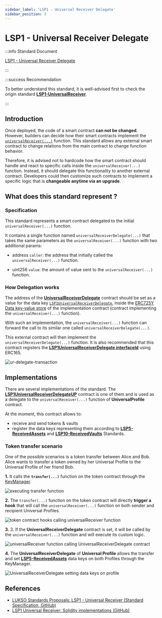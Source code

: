 ```yaml
---
sidebar_label: 'LSP1 - Universal Receiver Delegate'
sidebar_position: 3
---
```


# LSP1 - Universal Receiver Delegate

:::info Standard Document

[LSP1 - Universal Receiver Delegate](https://github.com/lukso-network/LIPs/blob/main/LSPs/LSP-1-UniversalReceiver.md#specification-of-the-universalreceiverdelegate)

:::

:::success Recommendation

To better understand this standard, it is well-advised first to check the origin standard **[LSP1-UniversalReceiver](../generic-standards/lsp1-universal-receiver.md)**.

:::

## Introduction

Once deployed, the code of a smart contract **can not be changed**. However, builders can decide how their smart contracts implement the [`universalReceiver(...)`](../smart-contracts/lsp0-erc725-account.md#universalreceiver) function. This standard allows any external smart contract to change relations from the main contract to change function behavior.

Therefore, it is advised not to hardcode how the smart contract should handle and react to specific calls inside the `universalReceiver(...)` function. Instead, it should delegate this functionality to another external contract. Developers could then customize such contracts to implement a specific logic that is **changeable anytime via an upgrade**.

## What does this standard represent ?

### Specification

This standard represents a smart contract delegated to the initial `universalReceiver(...)` function.

It contains a single function named `universalReceiverDelegate(...)` that takes the same parameters as the `universalReceiver(...)` function with two additional params:

- address `caller`: the address that initially called the `universalReceiver(...)` function.

- uint256 `value`: the amount of value sent to the `universalReceiver(...)` function.

### How Delegation works

The address of the **[UniversalReceiverDelegate](../smart-contracts/lsp1-universal-receiver-delegate-up.md)** contract should be set as a value for the data key [`LSP1UniversalReceiverDelegate`](https://github.com/lukso-network/LIPs/blob/main/LSPs/LSP-0-ERC725Account.md#lsp1universalreceiverdelegate), inside the [ERC725Y Data key-value store](https://github.com/ERC725Alliance/erc725/blob/main/docs/ERC-725.md#erc725y) of the implementation contract (contract implementing the `universalReceiver(...)` function).

With such an implementation, the `universalReceiver(...)` function can forward the call to its similar one called `universalReceiverDelegate(...)`.

This external contract will then implement the `universalReceiverDelegate(...)` function. It is also recommended that this contract registers the **[LSP1UniversalReceiverDelegate interfaceId](../smart-contracts/interface-ids.md)** using ERC165.

![ur-delegate-transaction](/img/ur-delegate-transaction.jpeg)

## Implementations

There are several implementations of the standard. The **[LSP1UniversalReceiverDelegateUP](../smart-contracts/lsp1-universal-receiver-delegate-up.md)** contract is one of them and is used as a delegate to the `universalReceiver(...)` function of **UniversalProfile** contract.

At the moment, this contract allows to:

- receive and send tokens & vaults
- register the data keys representing them according to **[LSP5-ReceivedAssets](https://github.com/lukso-network/LIPs/blob/main/LSPs/LSP-5-ReceivedAssets.md)** and **[LSP10-ReceivedVaults](https://github.com/lukso-network/LIPs/blob/main/LSPs/LSP-10-ReceivedVaults.md)** Standards.

### Token transfer scenario

One of the possible scenarios is a token transfer between Alice and Bob. Alice wants to transfer a token owned by her Universal Profile to the Universal Profile of her friend Bob.

**1.** It calls the **`transfer(...)`** function on the token contract through the [KeyManager](../smart-contracts/lsp6-key-manager.md).

![executing transfer function](/img/token-transfer-1.jpg)

**2.** The `transfer(...)` function on the token contract will directly **trigger a hook** that will call the `universalReceiver(...)` function on both sender and recipient Universal Profiles.

![token contract hooks calling universalReceiver function](/img/token-transfer-2.jpg)

**3.** 3. If the **UniversalReceiverDelegate** contract is set, it will be called by the `universalReceiver(...)` function and will execute its custom logic.

![universalReceiver function calling UniversalReceiverDelegate contract](/img/token-transfer-3.jpg)

**4.** The **UniversalReceiverDelegate** of **Universal Profile** allows the transfer and set **[LSP5-ReceivedAssets](https://github.com/lukso-network/LIPs/blob/main/LSPs/LSP-5-ReceivedAssets.md)** data keys on both Profiles through the KeyManager.

![UniversalReceiverDelegate setting data keys on profile](/img/token-transfer-4.jpg)

## References

- [LUKSO Standards Proposals: LSP1 - Universal Receiver (Standard Specification, GitHub)](https://github.com/lukso-network/LIPs/blob/main/LSPs/LSP-1-UniversalReceiver.md)
- [LSP1 Universal Receiver: Solidity implementations (GitHub)](https://github.com/lukso-network/lsp-universalprofile-smart-contracts/tree/develop/contracts/LSP1UniversalReceiver)

